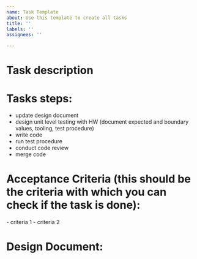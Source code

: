 ```yaml
---
name: Task Template
about: Use this template to create all tasks
title: ''
labels: ''
assignees: ''

---
```


# Task description
<insert description of task here>

# Tasks steps:
- update design document
- design unit level testing with HW (document expected and boundary values, tooling, test procedure)
 - write code
- run test procedure
- conduct code review
- merge code

# Acceptance Criteria (this should be the criteria with which you can check if the task is done):
<insert list of acceptance criteria here>
- criteria 1
- criteria 2

# Design Document:
<insert link to design document here>

